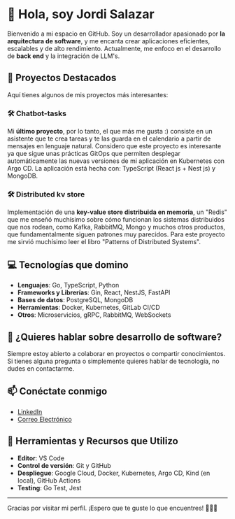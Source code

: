 # 👋 Hola, soy Jordi Salazar 

Bienvenido a mi espacio en GitHub. Soy un desarrollador apasionado por **la arquitectura de software**, y me encanta crear aplicaciones eficientes, escalables y de alto rendimiento. Actualmente, me enfoco en el desarrollo de **back end** y la integración de LLM's.

## 🚀 Proyectos Destacados

Aquí tienes algunos de mis proyectos más interesantes:

### 🛠️ Chatbot-tasks
Mi **último proyecto**, por lo tanto, el que más me gusta :) consiste en un asistente que te crea tareas y te las guarda en el calendario a partir de mensajes en lenguaje natural.
Considero que este proyecto es interesante ya que sigue unas prácticas GitOps que permiten desplegar automáticamente las nuevas versiones de mi aplicación en Kubernetes con Argo CD. La aplicación está hecha con: TypeScript (React js + Nest js) y MongoDB.

### 🛠️ Distributed kv store
Implementación de una **key-value store distribuida en memoria**, un "Redis" que me enseñó muchísimo sobre cómo funcionan los sistemas distribuidos que nos rodean, como Kafka, RabbitMQ, Mongo y muchos otros productos, que fundamentalmente siguen patrones muy parecidos. Para este proyecto me sirvió muchísimo leer el libro "Patterns of Distributed Systems".

## 💻 Tecnologías que domino

- **Lenguajes**: Go, TypeScript, Python
- **Frameworks y Librerías**: Gin, React, NestJS, FastAPI
- **Bases de datos**: PostgreSQL, MongoDB
- **Herramientas**: Docker, Kubernetes, GitLab CI/CD
- **Otros**: Microservicios, gRPC, RabbitMQ, WebSockets

## 💬 ¿Quieres hablar sobre desarrollo de software?

Siempre estoy abierto a colaborar en proyectos o compartir conocimientos. Si tienes alguna pregunta o simplemente quieres hablar de tecnología, no dudes en contactarme.

## 📫 Conéctate conmigo

- [LinkedIn](https://www.linkedin.com/in/%E2%8C%A8%EF%B8%8Fjordi-salazar-badia-504546260/)
- [Correo Electrónico](jordisalazarbadia@gmail.com)

## 🔧 Herramientas y Recursos que Utilizo

- **Editor**: VS Code
- **Control de versión**: Git y GitHub
- **Despliegue**: Google Cloud, Docker, Kubernetes, Argo CD, Kind (en local), GitHub Actions
- **Testing**: Go Test, Jest

---

Gracias por visitar mi perfil. ¡Espero que te guste lo que encuentres! 👨‍💻✨
